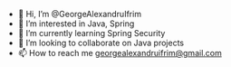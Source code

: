 - 👋 Hi, I’m @GeorgeAlexandruIfrim
- 👀 I’m interested in Java, Spring
- 🌱 I’m currently learning Spring Security
- 💞️ I’m looking to collaborate on Java projects
- 📫 How to reach me georgealexandruifrim@gmail.com

<!---
GeorgeAlexandruIfrim/GeorgeAlexandruIfrim is a ✨ special ✨ repository because its `README.md` (this file) appears on your GitHub profile.
You can click the Preview link to take a look at your changes.
--->
